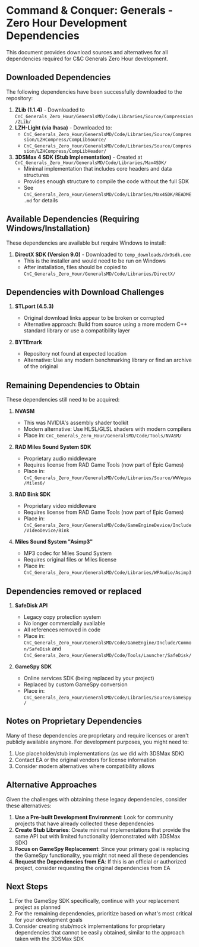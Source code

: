 # Command & Conquer: Generals - Zero Hour Development Dependencies

This document provides download sources and alternatives for all dependencies required for C&C Generals Zero Hour development.

## Downloaded Dependencies

The following dependencies have been successfully downloaded to the repository:

1. **ZLib (1.1.4)** - Downloaded to `CnC_Generals_Zero_Hour/GeneralsMD/Code/Libraries/Source/Compression/ZLib/`
2. **LZH-Light (via lhasa)** - Downloaded to:
   - `CnC_Generals_Zero_Hour/GeneralsMD/Code/Libraries/Source/Compression/LZHCompress/CompLibSource/`
   - `CnC_Generals_Zero_Hour/GeneralsMD/Code/Libraries/Source/Compression/LZHCompress/CompLibHeader/`
3. **3DSMax 4 SDK (Stub Implementation)** - Created at `CnC_Generals_Zero_Hour/GeneralsMD/Code/Libraries/Max4SDK/`
   - Minimal implementation that includes core headers and data structures
   - Provides enough structure to compile the code without the full SDK
   - See `CnC_Generals_Zero_Hour/GeneralsMD/Code/Libraries/Max4SDK/README.md` for details

## Available Dependencies (Requiring Windows/Installation)

These dependencies are available but require Windows to install:

1. **DirectX SDK (Version 9.0)** - Downloaded to `temp_downloads/dx9sdk.exe`
   - This is the installer and would need to be run on Windows
   - After installation, files should be copied to `CnC_Generals_Zero_Hour/GeneralsMD/Code/Libraries/DirectX/`

## Dependencies with Download Challenges

1. **STLport (4.5.3)**
   - Original download links appear to be broken or corrupted
   - Alternative approach: Build from source using a more modern C++ standard library or use a compatibility layer

2. **BYTEmark**
   - Repository not found at expected location
   - Alternative: Use any modern benchmarking library or find an archive of the original

## Remaining Dependencies to Obtain

These dependencies still need to be acquired:

1. **NVASM**
   - This was NVIDIA's assembly shader toolkit
   - Modern alternative: Use HLSL/GLSL shaders with modern compilers
   - Place in: `CnC_Generals_Zero_Hour/GeneralsMD/Code/Tools/NVASM/`

2. **RAD Miles Sound System SDK**
   - Proprietary audio middleware
   - Requires license from RAD Game Tools (now part of Epic Games)
   - Place in: `CnC_Generals_Zero_Hour/GeneralsMD/Code/Libraries/Source/WWVegas/Miles6/`

3. **RAD Bink SDK**
   - Proprietary video middleware
   - Requires license from RAD Game Tools (now part of Epic Games)
   - Place in: `CnC_Generals_Zero_Hour/GeneralsMD/Code/GameEngineDevice/Include/VideoDevice/Bink`

4. **Miles Sound System "Asimp3"**
   - MP3 codec for Miles Sound System
   - Requires original files or Miles license
   - Place in: `CnC_Generals_Zero_Hour/GeneralsMD/Code/Libraries/WPAudio/Asimp3`

## Dependencies removed or replaced
1. **SafeDisk API**
   - Legacy copy protection system
   - No longer commercially available
   - All references removed in code
   - Place in: `CnC_Generals_Zero_Hour/GeneralsMD/Code/GameEngine/Include/Common/SafeDisk` and `CnC_Generals_Zero_Hour/GeneralsMD/Code/Tools/Launcher/SafeDisk/`

2. **GameSpy SDK**
   - Online services SDK (being replaced by your project)
   - Replaced by custom GameSpy conversion
   - Place in: `CnC_Generals_Zero_Hour/GeneralsMD/Code/Libraries/Source/GameSpy/`

## Notes on Proprietary Dependencies

Many of these dependencies are proprietary and require licenses or aren't publicly available anymore. For development purposes, you might need to:

1. Use placeholder/stub implementations (as we did with 3DSMax SDK)
2. Contact EA or the original vendors for license information
3. Consider modern alternatives where compatibility allows

## Alternative Approaches

Given the challenges with obtaining these legacy dependencies, consider these alternatives:

1. **Use a Pre-built Development Environment**: Look for community projects that have already collected these dependencies
2. **Create Stub Libraries**: Create minimal implementations that provide the same API but with limited functionality (demonstrated with 3DSMax SDK)
3. **Focus on GameSpy Replacement**: Since your primary goal is replacing the GameSpy functionality, you might not need all these dependencies
4. **Request the Dependencies from EA**: If this is an official or authorized project, consider requesting the original dependencies from EA

## Next Steps

1. For the GameSpy SDK specifically, continue with your replacement project as planned
2. For the remaining dependencies, prioritize based on what's most critical for your development goals
3. Consider creating stub/mock implementations for proprietary dependencies that cannot be easily obtained, similar to the approach taken with the 3DSMax SDK 